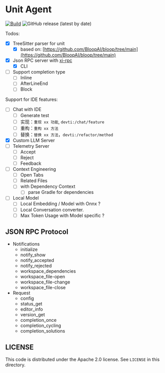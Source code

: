 # Unit Agent

[![Build](https://github.com/unit-mesh/unit-agent/actions/workflows/ci.yml/badge.svg)](https://github.com/unit-mesh/unit-agent/actions/workflows/ci.yml)
![GitHub release (latest by date)](https://img.shields.io/github/v/release/unit-mesh/unit-lsp-server)

Todos:

- [x] TreeSitter parser for unit
    - [x] based on: [https://github.com/BloopAI/bloop/tree/main](https://github.com/BloopAI/bloop/tree/main)
- [x] Json RPC server with [xi-rpc](https://crates.io/crates/xi-rpc)
    - [x] CLI
- [ ] Support completion type
    - [ ] Inline
    - [ ] AfterLineEnd
    - [ ] Block

Support for IDE features:

- [ ] Chat with IDE
    - [ ] Generate test
    - [ ] 实现：`重现 xx 功能`, `devti:/chat/feature`
    - [ ] 重构：`重构 xx 方法`
    - [ ] 替换：`替换 xx 方法`，`devti:/refactor/method`
- [x] Custom LLM Server
- [ ] Telemetry Server
    - [ ] Accept
    - [ ] Reject
    - [ ] Feedback
- [ ] Context Engineering
    - [ ] Open Tabs
    - [ ] Related Files
    - [ ] with Dependency Context
        - [ ] parse Gradle for dependencies
- [ ] Local Model
    - [ ] Local Embedding / Model with Onnx ?
    - [ ] Local Conversation converter.
    - [ ] Max Token Usage with Model specific ?

## JSON RPC Protocol

- Notifications
    - initialize
    - notify_show
    - notify_accepted
    - notify_rejected
    - workspace_dependencies
    - workspace_file-open
    - workspace_file-change
    - workspace_file-close
- Request
    - config
    - status_get
    - editor_info
    - version_get
    - completion_once
    - completion_cycling
    - completion_solutions

## LICENSE

This code is distributed under the Apache 2.0 license. See `LICENSE` in this directory.
